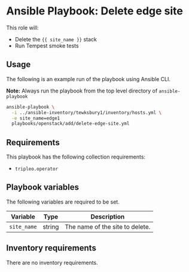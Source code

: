 # Ansible Playbook: Delete edge site

This role will:

- Delete the `{{ site_name }}` stack
- Run Tempest smoke tests

## Usage

The following is an example run of the playbook using Ansible CLI.

**Note:** Always run the playbook from the top level directory of `ansible-playbook`

```sh
ansible-playbook \
  -i ../ansible-inventory/tewksbury1/inventory/hosts.yml \
  -e site_name=edge1
  playbooks/openstack/add/delete-edge-site.yml
```

## Requirements

This playbook has the following collection requirements:

- `tripleo.operator`

## Playbook variables

The following variables are required to be set.

| Variable | Type | Description |
| -------- | ---- | ----------- |
| `site_name` | string | The name of the site to delete.

## Inventory requirements

There are no inventory requirements.
